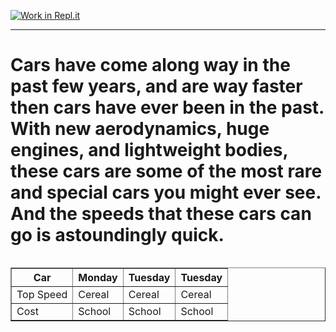 [![Work in Repl.it](https://classroom.github.com/assets/work-in-replit-14baed9a392b3a25080506f3b7b6d57f295ec2978f6f33ec97e36a161684cbe9.svg)](https://classroom.github.com/online_ide?assignment_repo_id=3342028&assignment_repo_type=AssignmentRepo)
<!DOCTYPE html>
<html>
  <head>
  <titleFastest Road Legal Cars.<title>
  <head>
  <hr>
    <Body>
    <h1>  Cars have come along way in the past few years, and are way faster then cars have ever been in the past.  With new aerodynamics, huge engines, and lightweight bodies, these cars are some of the most rare and special cars you might ever see.  And the speeds that these cars can go is astoundingly quick. </h1>
  <table>
      <table border="1">
        <tr>
          <th>Car</th>
          <th>Monday</th>
          <th>Tuesday</th>
          <th>Tuesday</th>
        </tr>
        <tr>
            <td>Top Speed</td>
            <td>Cereal</td>
            <td>Cereal</td>
            <td>Cereal</td>
        </tr>
            <tr>
                <td>Cost</td>
                <td>School</td>
                <td>School</td>
                <td>School</td>
             </tr>
         <table>
                
